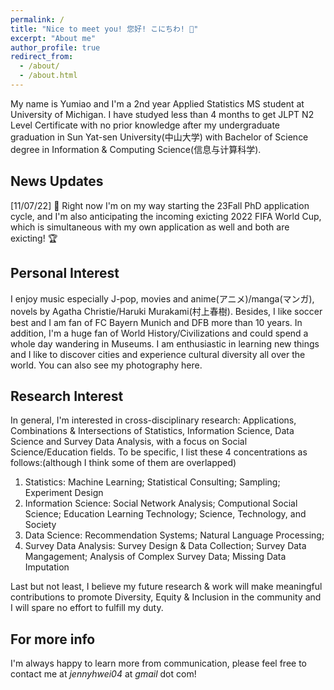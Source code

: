 ```yaml
---
permalink: /
title: "Nice to meet you! 您好! こにちわ! 👋"
excerpt: "About me"
author_profile: true
redirect_from: 
  - /about/
  - /about.html
---
```

My name is Yumiao and I'm a 2nd year Applied Statistics MS student at University of Michigan. I have studyed less than 4 months to get JLPT N2 Level Certificate with no prior knowledge after my undergraduate graduation in Sun Yat-sen University(中山大学) with Bachelor of Science degree in Information & Computing Science(信息与计算科学). 

News Updates
------
[11/07/22] 📢 Right now I'm on my way starting the 23Fall PhD application cycle, and I'm also anticipating the incoming exicting 2022 FIFA World Cup, which is simultaneous with my own application as well and both are exicting! 🏆

Personal Interest
------
I enjoy music especially J-pop, movies and anime(アニメ)/manga(マンガ), novels by Agatha Christie/Haruki Murakami(村上春樹). Besides, I like soccer best and I am fan of FC Bayern Munich and DFB more than 10 years. In addition, I'm a huge fan of World History/Civilizations and could spend a whole day wandering in Museums. I am enthusiastic in learning new things and I like to discover cities and experience cultural diversity all over the world. You can also see my photography here.

Research Interest
------
In general, I'm interested in cross-disciplinary research: Applications, Combinations & Intersections of Statistics, Information Science, Data Science and Survey Data Analysis, with a focus on Social Science/Education fields. To be specific, I list these 4 concentrations as follows:(although I think some of them are overlapped)
1. Statistics: Machine Learning; Statistical Consulting; Sampling; Experiment Design
2. Information Science: Social Network Analysis; Computional Social Science; Education Learning Technology; Science, Technology, and Society 
3. Data Science: Recommendation Systems; Natural Language Processing;
4. Survey Data Analysis: Survey Design & Data Collection; Survey Data Mangagement; Analysis of Complex Survey Data; Missing Data Imputation

Last but not least, I believe my future research & work will make meaningful contributions to promote Diversity, Equity & Inclusion in the community and I will spare no effort to fulfill my duty.


For more info
------
I'm always happy to learn more from communication, please feel free to contact me at *jennyhwei04* at *gmail* dot com!


<script type='text/javascript' id='clustrmaps' src='//cdn.clustrmaps.com/map_v2.js?cl=ffffff&w=a&t=m&d=1Zl140kYTvWEcNclLL-HAxtiEpzcvCsW_4uuVB1TFpk&co=2da7ad'></script>
